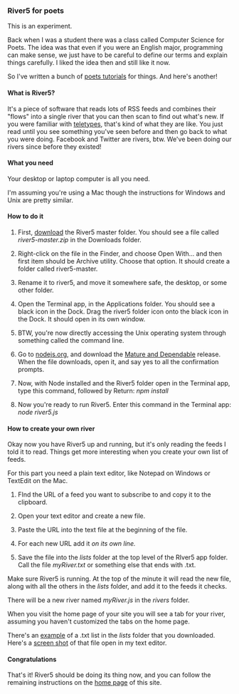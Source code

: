 ### River5 for poets

This is an experiment. 

Back when I was a student there was a class called Computer Science for Poets. The idea was that even if you were an English major, programming can make sense, we just have to be careful to define our terms and explain things carefully. I liked the idea then and still like it now. 

So I've written a bunch of <a href='https://www.google.com/search?q="dave+winer"+poets'>poets tutorials</a> for things. And here's another!

#### What is River5?

It's a piece of software that reads lots of RSS feeds and combines their "flows" into a single river that you can then scan to find out what's new. If you were familiar with <a href="https://en.wikipedia.org/wiki/Teleprinter">teletypes</a>, that's kind of what they are like. You just read until you see something you've seen before and then go back to what you were doing. Facebook and Twitter are rivers, btw. We've been doing our rivers since before they existed! 

#### What you need

Your desktop or laptop computer is all you need. 

I'm assuming you're using a Mac though the instructions for Windows and Unix are pretty similar.

#### How to do it

1. First, <a href="https://github.com/scripting/river5/archive/master.zip">download</a> the River5 master folder. You should see a file called <i>river5-master.zip</i> in the Downloads folder.

2. Right-click on the file in the Finder, and choose Open With... and then first item should be Archive utility. Choose that option. It should create a folder called river5-master. 

3. Rename it to river5, and move it somewhere safe, the desktop, or some other folder. 

4. Open the Terminal app, in the Applications folder. You should see a black icon in the Dock. Drag the river5 folder icon onto the black icon in the Dock. It should open in its own window.

5. BTW, you're now directly accessing the Unix operating system through something called the command line. 

6. Go to <a href="https://nodejs.org/">nodejs.org</a>, and download the <a href="http://scripting.com/2016/02/08/nodeMature.png">Mature and Dependable</a> release. When the file downloads, open it, and say yes to all the confirmation prompts.

7. Now, with Node installed and the River5 folder open in the Terminal app, type this command, followed by Return: <i>npm install</i>

8. Now you're ready to run River5. Enter this command in the Terminal app: <i>node river5.js</i>

#### How to create your own river

Okay now you have River5 up and running, but it's only reading the feeds I told it to read. Things get more interesting when you create your own list of feeds. 

For this part you need a plain text editor, like Notepad on Windows or TextEdit on the Mac. 

1. FInd the URL of a feed you want to subscribe to and copy it to the clipboard.

2. Open your text editor and create a new file.

3. Paste the URL into the text file at the beginning of the file.

4. For each new URL add it <i>on its own line. </i>

5. Save the file into the <i>lists</i> folder at the top level of the RIver5 app folder. Call the file <i>myRiver.txt</i> or something else that ends with .txt. 

Make sure River5 is running. At the top of the minute it will read the new file, along with all the others in the <i>lists</i> folder, and add it to the feeds it checks. 

There will be a new river named <i>myRiver.js</i> in the <i>rivers</i> folder. 

When you visit the home page of your site you will see a tab for your river, assuming you haven't customized the tabs on the home page.

There's an <a href="https://github.com/scripting/river5/blob/master/lists/myTxtFeeds.txt">example</a> of a .txt list in the <i>lists</i> folder that you downloaded. Here's a <a href="http://scripting.com/2016/02/26/listFile.png">screen shot</a> of that file open in my text editor. 

#### Congratulations

That's it! River5 should be doing its thing now, and you can follow the remaining instructions on the <a href="https://github.com/scripting/river5">home page</a> of this site.

